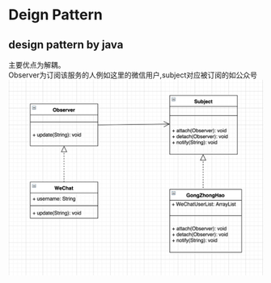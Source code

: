 # Deign Pattern
design pattern by java
------
主要优点为解耦。  
Observer为订阅该服务的人例如这里的微信用户,subject对应被订阅的如公众号  
![image](https://github.com/Li2210/deignPatternStudy/blob/master/img/Observer.png)
